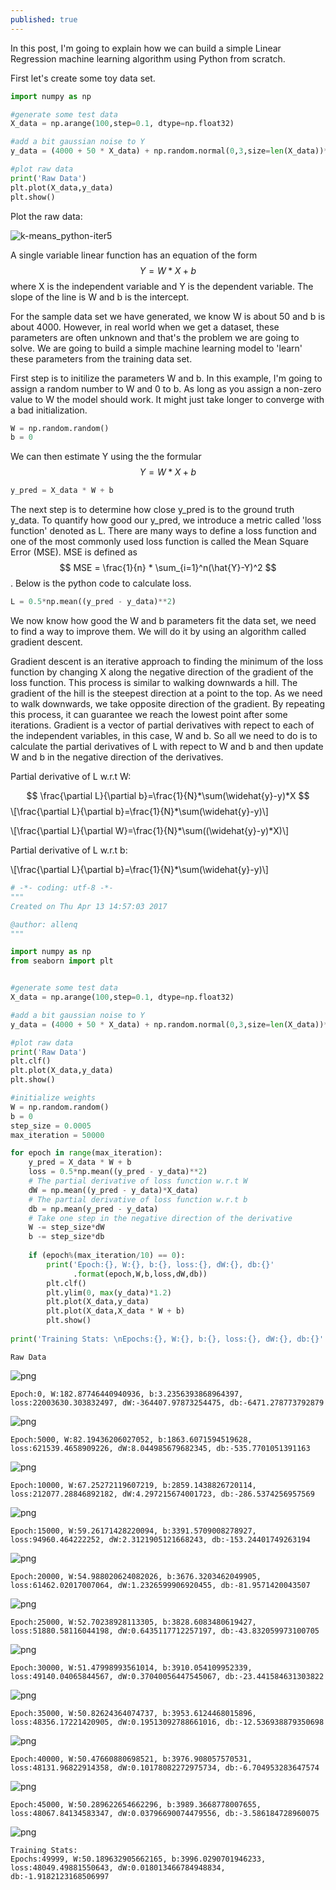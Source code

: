 ```yaml
---
published: true
---
```


In this post, I'm going to explain how we can build a simple Linear Regression machine learning algorithm using Python from scratch. 

First let's create some toy data set.
```python
import numpy as np

#generate some test data
X_data = np.arange(100,step=0.1, dtype=np.float32)

#add a bit gaussian noise to Y
y_data = (4000 + 50 * X_data) + np.random.normal(0,3,size=len(X_data))*100

#plot raw data
print('Raw Data')
plt.plot(X_data,y_data)
plt.show()
```

Plot the raw data:

![k-means_python-iter5]({{site.baseurl}}/images/lr/output_0_1.png)

A single variable linear function has an equation of the form $$ Y = W*X + b $$ where X is the independent variable and Y is the dependent variable. The slope of the line is W and b is the intercept.

For the sample data set we have generated, we know W is about 50 and b is about 4000. However, in real world when we get a dataset, these parameters are often unknown and that's the problem we are going to solve. We are going to build a simple machine learning model to 'learn' these parameters from the training data set. 

First step is to initilize the parameters W and b. In this example, I'm going to assign a random number to W and 0 to b. As long as you assign a non-zero value to W the model should work. It might just take longer to converge with a bad initialization.

```python
W = np.random.random()
b = 0
```

We can then estimate Y using the the formular $$ Y = W*X + b $$

```python
y_pred = X_data * W + b
```

The next step is to determine how close y_pred is to the ground truth y_data. To quantify how good our y_pred, we introduce a metric called 'loss function' denoted as L. There are many ways to define a loss function and one of the most commonly used loss function is called the Mean Square Error (MSE). MSE is defined as $$ MSE = \frac{1}{n} * \sum_{i=1}^n(\hat{Y}-Y)^2 $$. Below is the python code to calculate loss.


```python
L = 0.5*np.mean((y_pred - y_data)**2)  
```

We now know how good the W and b parameters fit the data set, we need to find a way to improve them. We will do it by using an algorithm called gradient descent. 

Gradient descent is an iterative approach to finding the minimum of the loss function by changing X along the negative direction of the gradient of the loss function. This process is similar to walking downwards a hill. The gradient of the hill is the steepest direction at a point to the top. As we need to walk downwards, we take opposite direction of the gradient. By repeating this process, it can guarantee we reach the lowest point after some iterations. Gradient is a vector of partial derivatives with repect to each of the independent variables, in this case, W and b. So all we need to do is to calculate the partial derivatives of L with repect to W and b and then update W and b in the negative direction of the derivatives. 

Partial derivative of L w.r.t W: 

$$ \frac{\partial L}{\partial b}=\frac{1}{N}*\sum(\widehat{y}-y)*X $$
\\[\frac{\partial L}{\partial b}=\frac{1}{N}*\sum(\widehat{y}-y)\\]

\\[\frac{\partial L}{\partial W}=\frac{1}{N}*\sum((\widehat{y}-y)*X)\\]

Partial derivative of L w.r.t b: 

\\[\frac{\partial L}{\partial b}=\frac{1}{N}*\sum(\widehat{y}-y)\\]

```python
# -*- coding: utf-8 -*-
"""
Created on Thu Apr 13 14:57:03 2017

@author: allenq
"""

import numpy as np
from seaborn import plt


#generate some test data
X_data = np.arange(100,step=0.1, dtype=np.float32)

#add a bit gaussian noise to Y
y_data = (4000 + 50 * X_data) + np.random.normal(0,3,size=len(X_data))*100

#plot raw data
print('Raw Data')
plt.clf()
plt.plot(X_data,y_data)
plt.show()

#initialize weights
W = np.random.random()
b = 0
step_size = 0.0005
max_iteration = 50000

for epoch in range(max_iteration):    
    y_pred = X_data * W + b
    loss = 0.5*np.mean((y_pred - y_data)**2)  
    # The partial derivative of loss function w.r.t W
    dW = np.mean((y_pred - y_data)*X_data)
    # The partial derivative of loss function w.r.t b
    db = np.mean(y_pred - y_data)   
    # Take one step in the negative direction of the derivative
    W -= step_size*dW
    b -= step_size*db    
    
    if (epoch%(max_iteration/10) == 0):
        print('Epoch:{}, W:{}, b:{}, loss:{}, dW:{}, db:{}'
              .format(epoch,W,b,loss,dW,db))
        plt.clf()
        plt.ylim(0, max(y_data)*1.2)
        plt.plot(X_data,y_data)
        plt.plot(X_data,X_data * W + b)
        plt.show()
        
print('Training Stats: \nEpochs:{}, W:{}, b:{}, loss:{}, dW:{}, db:{}'.format(epoch,W,b,loss,dW,db))
```

    Raw Data
    


![png]({{site.baseurl}}/images/lr/output_0_1.png)


    Epoch:0, W:182.87746440940936, b:3.2356393868964397, loss:22003630.303832497, dW:-364407.97873254475, db:-6471.278773792879
    


![png]({{site.baseurl}}/images/lr/output_0_3.png)


    Epoch:5000, W:82.19436206027052, b:1863.6071594519628, loss:621539.4658909226, dW:8.044985679682345, db:-535.7701051391163
    


![png]({{site.baseurl}}/images/lr/output_0_5.png)


    Epoch:10000, W:67.25272119607219, b:2859.1438826720114, loss:212077.28846892182, dW:4.297215674001723, db:-286.5374256957569
    


![png]({{site.baseurl}}/images/lr/output_0_7.png)


    Epoch:15000, W:59.26171428220094, b:3391.5709008278927, loss:94960.464222252, dW:2.3121905121668243, db:-153.24401749263194
    


![png]({{site.baseurl}}/images/lr/output_0_9.png)


    Epoch:20000, W:54.988020624082026, b:3676.3203462049905, loss:61462.02017007064, dW:1.2326599906920455, db:-81.9571420043507
    


![png]({{site.baseurl}}/images/lr/output_0_11.png)


    Epoch:25000, W:52.70238928113305, b:3828.6083480619427, loss:51880.58116044198, dW:0.6435117712257197, db:-43.832059973100705
    


![png]({{site.baseurl}}/images/lr/output_0_13.png)


    Epoch:30000, W:51.47998993561014, b:3910.054109952339, loss:49140.04065844567, dW:0.37040056447545067, db:-23.441584631303822
    


![png]({{site.baseurl}}/images/lr/output_0_15.png)


    Epoch:35000, W:50.82624364074737, b:3953.6124468015896, loss:48356.17221420905, dW:0.19513092788661016, db:-12.536938879350698
    


![png]({{site.baseurl}}/images/lr/output_0_17.png)


    Epoch:40000, W:50.47660880698521, b:3976.908057570531, loss:48131.96822914358, dW:0.10178082272975734, db:-6.704953283647574
    


![png]({{site.baseurl}}/images/lr/output_0_19.png)


    Epoch:45000, W:50.289622654662296, b:3989.3668778007655, loss:48067.84134583347, dW:0.03796690074479556, db:-3.586184728960075
    


![png]({{site.baseurl}}/images/lr/output_0_21.png)


    Training Stats: 
    Epochs:49999, W:50.189632905662165, b:3996.0290701946233, loss:48049.49881550643, dW:0.018013466784948834, db:-1.9182123168506997
    


```python

```

